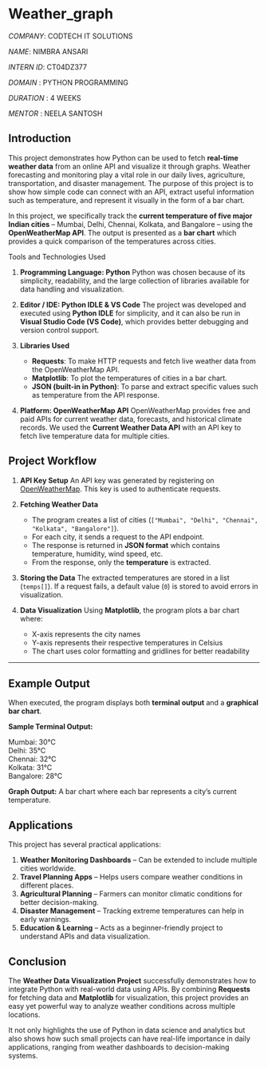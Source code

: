 # Weather_graph

*COMPANY*: CODTECH IT SOLUTIONS

*NAME*: NIMBRA ANSARI

*INTERN ID*: CT04DZ377

*DOMAIN* : PYTHON PROGRAMMING

*DURATION* : 4 WEEKS

*MENTOR* : NEELA SANTOSH




##  Introduction

This project demonstrates how Python can be used to fetch **real-time weather data** from an online API and visualize it through graphs. Weather forecasting and monitoring play a vital role in our daily lives, agriculture, transportation, and disaster management. The purpose of this project is to show how simple code can connect with an API, extract useful information such as temperature, and represent it visually in the form of a bar chart.

In this project, we specifically track the **current temperature of five major Indian cities** – Mumbai, Delhi, Chennai, Kolkata, and Bangalore – using the **OpenWeatherMap API**. The output is presented as a **bar chart** which provides a quick comparison of the temperatures across cities.



 Tools and Technologies Used

1. **Programming Language: Python**
   Python was chosen because of its simplicity, readability, and the large collection of libraries available for data handling and visualization.

2. **Editor / IDE: Python IDLE & VS Code**
   The project was developed and executed using **Python IDLE** for simplicity, and it can also be run in **Visual Studio Code (VS Code)**, which provides better debugging and version control support.

3. **Libraries Used**

   * **Requests**: To make HTTP requests and fetch live weather data from the OpenWeatherMap API.
   * **Matplotlib**: To plot the temperatures of cities in a bar chart.
   * **JSON (built-in in Python)**: To parse and extract specific values such as temperature from the API response.

4. **Platform: OpenWeatherMap API**
   OpenWeatherMap provides free and paid APIs for current weather data, forecasts, and historical climate records. We used the **Current Weather Data API** with an API key to fetch live temperature data for multiple cities.



##  Project Workflow

1. **API Key Setup**
   An API key was generated by registering on [OpenWeatherMap](https://openweathermap.org/api). This key is used to authenticate requests.

2. **Fetching Weather Data**

   * The program creates a list of cities (`["Mumbai", "Delhi", "Chennai", "Kolkata", "Bangalore"]`).
   * For each city, it sends a request to the API endpoint.
   * The response is returned in **JSON format** which contains temperature, humidity, wind speed, etc.
   * From the response, only the **temperature** is extracted.

3. **Storing the Data**
   The extracted temperatures are stored in a list (`temps[]`). If a request fails, a default value (`0`) is stored to avoid errors in visualization.

4. **Data Visualization**
   Using **Matplotlib**, the program plots a bar chart where:

   * X-axis represents the city names
   * Y-axis represents their respective temperatures in Celsius
   * The chart uses color formatting and gridlines for better readability

---

##  Example Output

When executed, the program displays both **terminal output** and a **graphical bar chart**.

**Sample Terminal Output:**


Mumbai: 30°C  
Delhi: 35°C  
Chennai: 32°C  
Kolkata: 31°C  
Bangalore: 28°C  


**Graph Output:**
A bar chart where each bar represents a city’s current temperature.



##  Applications

This project has several practical applications:

1. **Weather Monitoring Dashboards** – Can be extended to include multiple cities worldwide.
2. **Travel Planning Apps** – Helps users compare weather conditions in different places.
3. **Agricultural Planning** – Farmers can monitor climatic conditions for better decision-making.
4. **Disaster Management** – Tracking extreme temperatures can help in early warnings.
5. **Education & Learning** – Acts as a beginner-friendly project to understand APIs and data visualization.




##  Conclusion

The **Weather Data Visualization Project** successfully demonstrates how to integrate Python with real-world data using APIs. By combining **Requests** for fetching data and **Matplotlib** for visualization, this project provides an easy yet powerful way to analyze weather conditions across multiple locations.

It not only highlights the use of Python in data science and analytics but also shows how such small projects can have real-life importance in daily applications, ranging from weather dashboards to decision-making systems.


